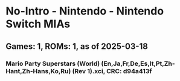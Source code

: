 # No-Intro - Nintendo - Nintendo Switch MIAs
## Games: 1, ROMs: 1, as of 2025-03-18

### Mario Party Superstars (World) (En,Ja,Fr,De,Es,It,Pt,Zh-Hant,Zh-Hans,Ko,Ru) (Rev 1).xci, CRC: d94a413f
